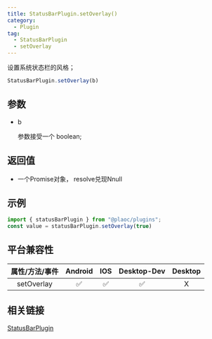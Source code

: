 ```yaml
---
title: StatusBarPlugin.setOverlay()
category:
  - Plugin
tag:
  - StatusBarPlugin
  - setOverlay 
---
```


设置系统状态栏的风格；

```js
StatusBarPlugin.setOverlay(b)
```

## 参数

  - b

    参数接受一个 boolean;


## 返回值

  - 一个Promise对象， resolve兑现Nnull

## 示例
```js
import { statusBarPlugin } from "@plaoc/plugins";
const value = statusBarPlugin.setOverlay(true)
```


## 平台兼容性

| 属性/方法/事件 | Android | IOS | Desktop-Dev | Desktop |
|:------------:|:-------:|:---:|:-----------:|:-------:|
| setOverlay   | ✅      | ✅  | ✅          | X       |

## 相关链接

[StatusBarPlugin](./index.md)


